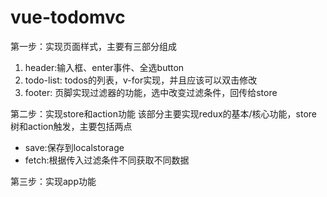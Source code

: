 # vue-todomvc
第一步：实现页面样式，主要有三部分组成
1. header:输入框、enter事件、全选button
2. todo-list: todos的列表，v-for实现，并且应该可以双击修改
3. footer: 页脚实现过滤器的功能，选中改变过滤条件，回传给store

第二步：实现store和action功能
该部分主要实现redux的基本/核心功能，store树和action触发，主要包括两点
- save:保存到localstorage
- fetch:根据传入过滤条件不同获取不同数据

第三步：实现app功能
